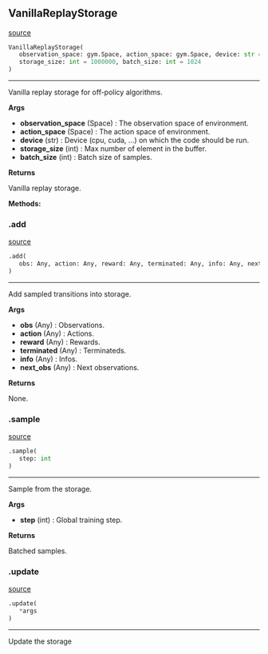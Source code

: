 #


## VanillaReplayStorage
[source](https://github.com/RLE-Foundation/rllte/blob/main/rllte/xploit/storage/vanilla_replay_storage.py/#L11)
```python 
VanillaReplayStorage(
   observation_space: gym.Space, action_space: gym.Space, device: str = 'cpu',
   storage_size: int = 1000000, batch_size: int = 1024
)
```


---
Vanilla replay storage for off-policy algorithms.


**Args**

* **observation_space** (Space) : The observation space of environment.
* **action_space** (Space) : The action space of environment. 
* **device** (str) : Device (cpu, cuda, ...) on which the code should be run.
* **storage_size** (int) : Max number of element in the buffer.
* **batch_size** (int) : Batch size of samples.


**Returns**

Vanilla replay storage.


**Methods:**


### .add
[source](https://github.com/RLE-Foundation/rllte/blob/main/rllte/xploit/storage/vanilla_replay_storage.py/#L56)
```python
.add(
   obs: Any, action: Any, reward: Any, terminated: Any, info: Any, next_obs: Any
)
```

---
Add sampled transitions into storage.


**Args**

* **obs** (Any) : Observations.
* **action** (Any) : Actions.
* **reward** (Any) : Rewards.
* **terminated** (Any) : Terminateds.
* **info** (Any) : Infos.
* **next_obs** (Any) : Next observations.


**Returns**

None.

### .sample
[source](https://github.com/RLE-Foundation/rllte/blob/main/rllte/xploit/storage/vanilla_replay_storage.py/#L87)
```python
.sample(
   step: int
)
```

---
Sample from the storage.


**Args**

* **step** (int) : Global training step.


**Returns**

Batched samples.

### .update
[source](https://github.com/RLE-Foundation/rllte/blob/main/rllte/xploit/storage/vanilla_replay_storage.py/#L111)
```python
.update(
   *args
)
```

---
Update the storage
